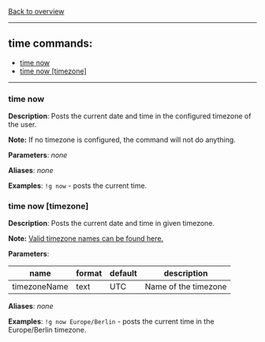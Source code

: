 [Back to overview](../README.md)

---

## time commands:

- [time now](#time-now1)
- [time now [timezone]](#time-now-[timezone])

---

### time now

**Description**: Posts the current date and time in the configured timezone of the user.

**Note:** If no timezone is configured, the command will not do anything.

**Parameters**: _none_

**Aliases**: _none_

**Examples**: `!g now` - posts the current time.


### time now [timezone]

**Description**: Posts the current date and time in given timezone.

**Note:** [Valid timezone names can be found here.](https://en.wikipedia.org/wiki/List_of_tz_database_time_zones)

**Parameters**: 

| name         | format | default | description           |
| ------------ | ------ | ------- | --------------------- |
| timezoneName | text   | UTC     | Name of the timezone  |


**Aliases**: _none_

**Examples**: `!g now Europe/Berlin` - posts the current time in the Europe/Berlin timezone.